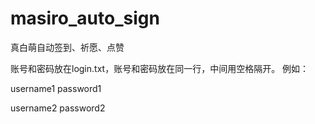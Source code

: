 # masiro_auto_sign

真白萌自动签到、祈愿、点赞

账号和密码放在login.txt，账号和密码放在同一行，中间用空格隔开。
例如：

username1    password1

username2    password2
